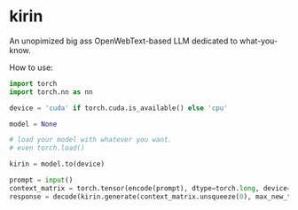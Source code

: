# kirin
An unopimized big ass OpenWebText-based LLM dedicated to what-you-know.

How to use:

```python
import torch
import torch.nn as nn

device = 'cuda' if torch.cuda.is_available() else 'cpu'

model = None

# load your model with whatever you want.
# even torch.load()

kirin = model.to(device)

prompt = input()
context_matrix = torch.tensor(encode(prompt), dtype=torch.long, device=device)
response = decode(kirin.generate(context_matrix.unsqueeze(0), max_new_tokens=150)[0].tolist())
```

